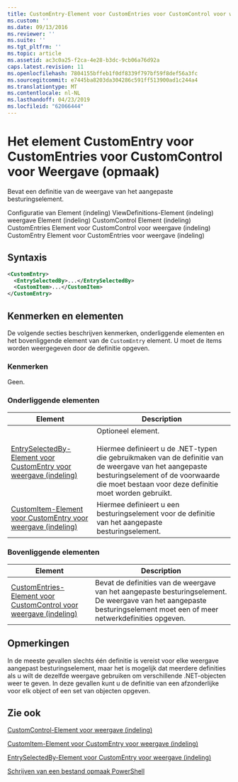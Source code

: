 ```yaml
---
title: CustomEntry-Element voor CustomEntries voor CustomControl voor weergave (indeling) | Microsoft Docs
ms.custom: ''
ms.date: 09/13/2016
ms.reviewer: ''
ms.suite: ''
ms.tgt_pltfrm: ''
ms.topic: article
ms.assetid: ac3c0a25-f2ca-4e28-b3dc-9cb06a76d92a
caps.latest.revision: 11
ms.openlocfilehash: 7804155bffeb1f0df8339f797bf59f8def56a3fc
ms.sourcegitcommit: e7445ba8203da304286c591ff513900ad1c244a4
ms.translationtype: MT
ms.contentlocale: nl-NL
ms.lasthandoff: 04/23/2019
ms.locfileid: "62066444"
---
```

# <a name="customentry-element-for-customentries-for-customcontrol-for-view-format"></a>Het element CustomEntry voor CustomEntries voor CustomControl voor Weergave (opmaak)

Bevat een definitie van de weergave van het aangepaste besturingselement.

Configuratie van Element (indeling) ViewDefinitions-Element (indeling) weergave Element (indeling) CustomControl Element (indeling) CustomEntries Element voor CustomControl voor weergave (indeling) CustomEntry Element voor CustomEntries voor weergave (indeling)

## <a name="syntax"></a>Syntaxis

```xml
<CustomEntry>
  <EntrySelectedBy>...</EntrySelectedBy>
  <CustomItem>...</CustomItem>
</CustomEntry>
```

## <a name="attributes-and-elements"></a>Kenmerken en elementen

De volgende secties beschrijven kenmerken, onderliggende elementen en het bovenliggende element van de `CustomEntry` element. U moet de items worden weergegeven door de definitie opgeven.

### <a name="attributes"></a>Kenmerken

Geen.

### <a name="child-elements"></a>Onderliggende elementen

|Element|Description|
|-------------|-----------------|
|[EntrySelectedBy-Element voor CustomEntry voor weergave (indeling)](./entryselectedby-element-for-customentry-for-customcontrol-for-view-format.md)|Optioneel element.<br /><br /> Hiermee definieert u de .NET-typen die gebruikmaken van de definitie van de weergave van het aangepaste besturingselement of de voorwaarde die moet bestaan voor deze definitie moet worden gebruikt.|
|[CustomItem-Element voor CustomEntry voor weergave (indeling)](./customitem-element-for-customentry-for-customcontrol-for-view-format.md)|Hiermee definieert u een besturingselement voor de definitie van het aangepaste besturingselement.|

### <a name="parent-elements"></a>Bovenliggende elementen

|Element|Description|
|-------------|-----------------|
|[CustomEntries-Element voor CustomControl voor weergave (indeling)](./customentries-element-for-customcontrol-for-view-format.md)|Bevat de definities van de weergave van het aangepaste besturingselement. De weergave van het aangepaste besturingselement moet een of meer netwerkdefinities opgeven.|

## <a name="remarks"></a>Opmerkingen

In de meeste gevallen slechts één definitie is vereist voor elke weergave aangepast besturingselement, maar het is mogelijk dat meerdere definities als u wilt de dezelfde weergave gebruiken om verschillende .NET-objecten weer te geven. In deze gevallen kunt u de definitie van een afzonderlijke voor elk object of een set van objecten opgeven.

## <a name="see-also"></a>Zie ook

[CustomControl-Element voor weergave (indeling)](./customcontrol-element-for-view-format.md)

[CustomItem-Element voor CustomEntry voor weergave (indeling)](./customitem-element-for-customentry-for-customcontrol-for-view-format.md)

[EntrySelectedBy-Element voor CustomEntry voor weergave (indeling)](./entryselectedby-element-for-customentry-for-customcontrol-for-view-format.md)

[Schrijven van een bestand opmaak PowerShell](./writing-a-powershell-formatting-file.md)
